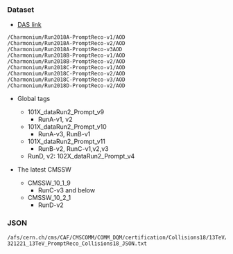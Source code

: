 ### Dataset

* [DAS link](https://cmsweb.cern.ch/das/request?view=list&limit=50&instance=prod%2Fglobal&input=%2FCharmonium%2FRun2018*-PromptReco-v*%2FAOD)

```
/Charmonium/Run2018A-PromptReco-v1/AOD
/Charmonium/Run2018A-PromptReco-v2/AOD 
/Charmonium/Run2018A-PromptReco-v3AOD
/Charmonium/Run2018B-PromptReco-v1/AOD
/Charmonium/Run2018B-PromptReco-v2/AOD
/Charmonium/Run2018C-PromptReco-v1/AOD
/Charmonium/Run2018C-PromptReco-v2/AOD
/Charmonium/Run2018C-PromptReco-v3/AOD
/Charmonium/Run2018D-PromptReco-v2/AOD
```

* Global tags
  * 101X_dataRun2_Prompt_v9
    * RunA-v1, v2
  * 101X_dataRun2_Prompt_v10
    * RunA-v3, RunB-v1
  * 101X_dataRun2_Prompt_v11
    * RunB-v2, RunC-v1,v2,v3
  * RunD, v2: 102X_dataRun2_Prompt_v4



* The latest CMSSW
  * CMSSW_10_1_9
    * RunC-v3 and below
  * CMSSW_10_2_1
    * RunD-v2

### JSON

```
/afs/cern.ch/cms/CAF/CMSCOMM/COMM_DQM/certification/Collisions18/13TeV/PromptReco/Cert_314472-321221_13TeV_PromptReco_Collisions18_JSON.txt
```



